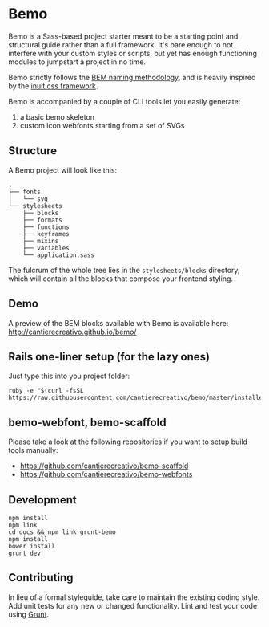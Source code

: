 # Bemo

Bemo is a Sass-based project starter meant to be a starting point and structural 
guide rather than a full framework. It's bare enough to not interfere with your 
custom styles or scripts, but yet has enough functioning modules to jumpstart 
a project in no time.

Bemo strictly follows the [BEM naming methodology](http://csswizardry.com/2013/01/mindbemding-getting-your-head-round-bem-syntax/),
and is heavily inspired by the [inuit.css framework](https://github.com/csswizardry/inuit.css/).

Bemo is accompanied by a couple of CLI tools let you easily generate:

1. a basic bemo skeleton
1. custom icon webfonts starting from a set of SVGs

## Structure

A Bemo project will look like this:

```
.
├── fonts
│   └── svg
└── stylesheets
    ├── blocks
    ├── formats
    ├── functions
    ├── keyframes
    ├── mixins
    ├── variables
    └── application.sass
```

The fulcrum of the whole tree lies in the `stylesheets/blocks` directory,
which will contain all the blocks that compose your frontend styling.

## Demo

A preview of the BEM blocks available with Bemo is available here: http://cantierecreativo.github.io/bemo/

## Rails one-liner setup (for the lazy ones)

Just type this into you project folder:

```
ruby -e "$(curl -fsSL https://raw.githubusercontent.com/cantierecreativo/bemo/master/installer/install)"
```

## bemo-webfont, bemo-scaffold

Please take a look at the following repositories if you want to setup 
build tools manually:

* https://github.com/cantierecreativo/bemo-scaffold
* https://github.com/cantierecreativo/bemo-webfonts

## Development

    npm install
    npm link
    cd docs && npm link grunt-bemo
    npm install
    bower install
    grunt dev

## Contributing

In lieu of a formal styleguide, take care to maintain the existing coding style. Add unit tests for any new or changed functionality. Lint and test your code using [Grunt](http://gruntjs.com/).
